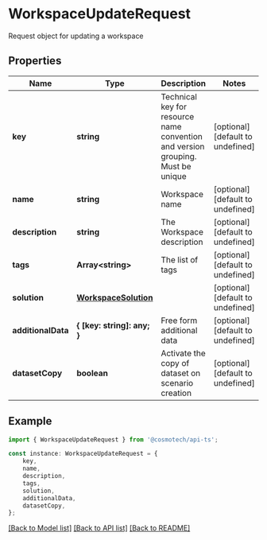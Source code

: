 # WorkspaceUpdateRequest

Request object for updating a workspace

## Properties

Name | Type | Description | Notes
------------ | ------------- | ------------- | -------------
**key** | **string** | Technical key for resource name convention and version grouping. Must be unique | [optional] [default to undefined]
**name** | **string** | Workspace name | [optional] [default to undefined]
**description** | **string** | The Workspace description | [optional] [default to undefined]
**tags** | **Array&lt;string&gt;** | The list of tags | [optional] [default to undefined]
**solution** | [**WorkspaceSolution**](WorkspaceSolution.md) |  | [optional] [default to undefined]
**additionalData** | **{ [key: string]: any; }** | Free form additional data | [optional] [default to undefined]
**datasetCopy** | **boolean** | Activate the copy of dataset on scenario creation | [optional] [default to undefined]

## Example

```typescript
import { WorkspaceUpdateRequest } from '@cosmotech/api-ts';

const instance: WorkspaceUpdateRequest = {
    key,
    name,
    description,
    tags,
    solution,
    additionalData,
    datasetCopy,
};
```

[[Back to Model list]](../README.md#documentation-for-models) [[Back to API list]](../README.md#documentation-for-api-endpoints) [[Back to README]](../README.md)
